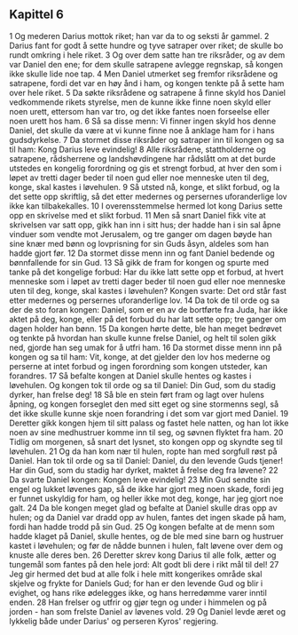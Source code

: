 ## Kapittel 6

1 Og mederen Darius mottok riket; han var da to og seksti år gammel.
2 Darius fant for godt å sette hundre og tyve satraper over riket; de skulle bo rundt omkring i hele riket.
3 Og over dem satte han tre riksråder, og av dem var Daniel den ene; for dem skulle satrapene avlegge regnskap, så kongen ikke skulle lide noe tap.
4 Men Daniel utmerket seg fremfor riksrådene og satrapene, fordi det var en høy ånd i ham, og kongen tenkte på å sette ham over hele riket.
5 Da søkte riksrådene og satrapene å finne skyld hos Daniel vedkommende rikets styrelse, men de kunne ikke finne noen skyld eller noen urett, ettersom han var tro, og det ikke fantes noen forseelse eller noen urett hos ham.
6 Så sa disse menn: Vi finner ingen skyld hos denne Daniel, det skulle da være at vi kunne finne noe å anklage ham for i hans gudsdyrkelse.
7 Da stormet disse riksråder og satraper inn til kongen og sa til ham: Kong Darius leve evindelig!
8 Alle riksrådene, stattholderne og satrapene, rådsherrene og landshøvdingene har rådslått om at det burde utstedes en kongelig forordning og gis et strengt forbud, at hver den som i løpet av tretti dager beder til noen gud eller noe menneske uten til deg, konge, skal kastes i løvehulen.
9 Så utsted nå, konge, et slikt forbud, og la det sette opp skriftlig, så det etter medernes og persernes uforanderlige lov ikke kan tilbakekalles.
10 I overensstemmelse hermed lot kong Darius sette opp en skrivelse med et slikt forbud.
11 Men så snart Daniel fikk vite at skrivelsen var satt opp, gikk han inn i sitt hus; der hadde han i sin sal åpne vinduer som vendte mot Jerusalem, og tre ganger om dagen bøyde han sine knær med bønn og lovprisning for sin Guds åsyn, aldeles som han hadde gjort før.
12 Da stormet disse menn inn og fant Daniel bedende og bønnfallende for sin Gud.
13 Så gikk de fram for kongen og spurte med tanke på det kongelige forbud: Har du ikke latt sette opp et forbud, at hvert menneske som i løpet av tretti dager beder til noen gud eller noe menneske uten til deg, konge, skal kastes i løvehulen? Kongen svarte: Det ord står fast etter medernes og persernes uforanderlige lov.
14 Da tok de til orde og sa der de sto foran kongen: Daniel, som er en av de bortførte fra Juda, har ikke aktet på deg, konge, eller på det forbud du har latt sette opp; tre ganger om dagen holder han bønn.
15 Da kongen hørte dette, ble han meget bedrøvet og tenkte på hvordan han skulle kunne frelse Daniel, og helt til solen gikk ned, gjorde han seg umak for å utfri ham.
16 Da stormet disse menn inn på kongen og sa til ham: Vit, konge, at det gjelder den lov hos mederne og perserne at intet forbud og ingen forordning som kongen utsteder, kan forandres.
17 Så befalte kongen at Daniel skulle hentes og kastes i løvehulen. Og kongen tok til orde og sa til Daniel: Din Gud, som du stadig dyrker, han frelse deg!
18 Så ble en stein ført fram og lagt over hulens åpning, og kongen forseglet den med sitt eget og sine stormenns segl, så det ikke skulle kunne skje noen forandring i det som var gjort med Daniel.
19 Deretter gikk kongen hjem til sitt palass og fastet hele natten, og han lot ikke noen av sine medhustruer komme inn til seg, og søvnen flyktet fra ham.
20 Tidlig om morgenen, så snart det lysnet, sto kongen opp og skyndte seg til løvehulen.
21 Og da han kom nær til hulen, ropte han med sorgfull røst på Daniel. Han tok til orde og sa til Daniel: Daniel, du den levende Guds tjener! Har din Gud, som du stadig har dyrket, maktet å frelse deg fra løvene?
22 Da svarte Daniel kongen: Kongen leve evindelig!
23 Min Gud sendte sin engel og lukket løvenes gap, så de ikke har gjort meg noen skade, fordi jeg er funnet uskyldig for ham, og heller ikke mot deg, konge, har jeg gjort noe galt.
24 Da ble kongen meget glad og befalte at Daniel skulle dras opp av hulen; og da Daniel var dradd opp av hulen, fantes det ingen skade på ham, fordi han hadde trodd på sin Gud.
25 Og kongen befalte at de menn som hadde klaget på Daniel, skulle hentes, og de ble med sine barn og hustruer kastet i løvehulen; og før de nådde bunnen i hulen, falt løvene over dem og knuste alle deres ben.
26 Deretter skrev kong Darius til alle folk, ætter og tungemål som fantes på den hele jord: Alt godt bli dere i rikt mål til del!
27 Jeg gir hermed det bud at alle folk i hele mitt kongerikes område skal skjelve og frykte for Daniels Gud; for han er den levende Gud og blir i evighet, og hans rike ødelegges ikke, og hans herredømme varer inntil enden.
28 Han frelser og utfrir og gjør tegn og under i himmelen og på jorden - han som frelste Daniel av løvenes vold.
29 Og Daniel levde æret og lykkelig både under Darius' og perseren Kyros' regjering.
